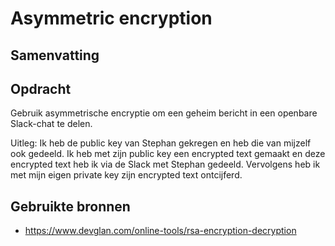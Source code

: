 # Asymmetric encryption

## Samenvatting

## Opdracht
Gebruik asymmetrische encryptie om een geheim bericht in een openbare Slack-chat te delen.

Uitleg:
Ik heb de public key van Stephan gekregen en heb die van mijzelf ook gedeeld. Ik heb met zijn public key een encrypted text gemaakt en deze encrypted text heb ik via de Slack met Stephan gedeeld. Vervolgens heb ik met mijn eigen private key zijn encrypted text ontcijferd. 


## Gebruikte bronnen
- https://www.devglan.com/online-tools/rsa-encryption-decryption

